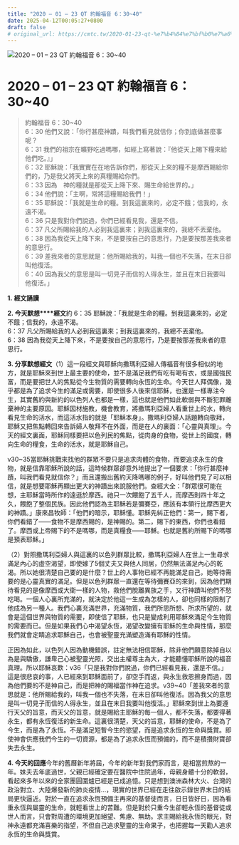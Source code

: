 ```yaml
---
title: "2020 – 01 – 23 QT 約翰福音 6：30~40"
date: 2025-04-12T00:05:27+0800
draft: false
# original_url: https://cmtc.tw/2020-01-23-qt-%e7%b4%84%e7%bf%b0%e7%a6%8f%e9%9f%b3-6%ef%bc%9a3040
---
```


![2020 – 01 – 23 QT 約翰福音 6：30\~40](/images/qt.jpg   "2020 – 01 – 23 QT 約翰福音 6：30\~40")

# 2020 – 01 – 23 QT 約翰福音 6：30\~40

> 約翰福音 6：30\~40  
> 6：30 他們又說：「你行甚麼神蹟，叫我們看見就信你；你到底做甚麼事呢？  
> 6：31 我們的祖宗在曠野吃過嗎哪，如經上寫著說：『他從天上賜下糧來給他們吃。』」  
> 6：32 耶穌說：「我實實在在地告訴你們，那從天上來的糧不是摩西賜給你們的，乃是我父將天上來的真糧賜給你們。  
> 6：33 因為　神的糧就是那從天上降下來、賜生命給世界的。」  
> 6：34 他們說：「主啊，常將這糧賜給我們！」  
> 6：35 耶穌說：「我就是生命的糧。到我這裏來的，必定不餓；信我的，永遠不渴。  
> 6：36 只是我對你們說過，你們已經看見我，還是不信。  
> 6：37 凡父所賜給我的人必到我這裏來；到我這裏來的，我總不丟棄他。  
> 6：38 因為我從天上降下來，不是要按自己的意思行，乃是要按那差我來者的意思行。  
> 6：39 差我來者的意思就是：他所賜給我的，叫我一個也不失落，在末日卻叫他復活。  
> 6：40 因為我父的意思是叫一切見子而信的人得永生，並且在末日我要叫他復活。」

**1.** **經文誦讀**

**2. 今天默想****經文**約 6：35 耶穌說：「我就是生命的糧。到我這裏來的，必定不餓；信我的，永遠不渴。  
6：37 凡父所賜給我的人必到我這裏來；到我這裏來的，我總不丟棄他。  
6：38 因為我從天上降下來，不是要按自己的意思行，乃是要按那差我來者的意思行。

**3. 分享默想經文**（1）這一段經文與耶穌向撒瑪利亞婦人傳福音有很多相似的地方，就是耶穌來到世上最主要的使命，並不是滿足我們有吃有喝有衣，或是國強民富，而是要把世人的焦點從今生物質的需要轉向永恆的生命。今天世人拜偶像，幾乎都是為了追求今生的滿足或需要，即使很多人後來信耶穌，也還是一樣專注今生，其實舊約與新約的以色列人也都是一樣，這也就是他們如此軟弱與不斷犯罪離棄神的主要原因。耶穌因材施教，機會教育，將撒瑪利亞婦人看重世上的水，轉向看見生命的活水，而這活水指的就是「耶穌本身」。撒瑪利亞婦人話題轉向敬拜，耶穌又把焦點轉回來告訴婦人敬拜不在外面，而是在人的裏面：「心靈與真理」。今天的經文裏面，耶穌同樣要把以色列民的焦點，從肉身的食物，從世上的國度，轉向生命的糧食，生命的活水，就是耶穌自己。

v30\~35當耶穌挑戰來找他的群眾不要只是追求肉體的食物，而要追求永生的食物，就是信靠耶穌所說的話，這時候群眾卻意外地提出了一個要求：「你行甚麼神蹟，叫我們看見就信你？」而且還搬出舊約天降嗎哪的例子，好叫他們見了可以相信，就是想要耶穌再顯出更大的神蹟出來說服他們。查經大全：「群眾很可能在想，主耶穌當時所作的遠遜於摩西。祂只一次餵飽了五千人，而摩西則四十年之久，餵飽了整個民族。因此他們認為主耶穌若是彌賽亞，應該有本領行比摩西更大的神蹟。」康來昌牧師：「他們的暗示，耶穌懂。耶穌先糾正他們：第一，賜下者，你們看錯了——食物不是摩西賜的，是神賜的。第二，賜下的東西，你們也看錯了。摩西或上帝賜下的不是嗎哪，而是真糧食——耶穌。也就是舊約所賜下的嗎哪是預表耶穌。」

（2）對照撒瑪利亞婦人與這裏的以色列群眾比較，撒瑪利亞婦人在世上一生尋求滿足內心的虛空渴望，即使嫁了5個丈夫又與他人同居，仍然無法滿足內心的乾渴。所以她很清楚自己要的是什麼？世上的人事物已經不再能滿足自己，她等待需要的是心靈真實的滿足。但是以色列群眾一直還在等待彌賽亞的來到，因為他們期待看見的是像摩西或大衛一樣的人物，救他們脫離異族之手，又行神蹟叫他們不愁吃喝。一個人心裏所充滿的，就決定於他這一生成為怎樣的人，卻也同樣的限制了他成為另一種人。我們心裏充滿世界，充滿物質，我們所思所想、所求所望的，就會是這個世界與物質的需要，即使信了耶穌，也只是變成利用耶穌來滿足今生物質的需要而已。但是如果我們心中渴望永恆，渴望改變擁有耶穌的生命與性情，那麼我們就會定睛追求耶穌自己，也會被聖靈充滿塑造滿有耶穌的性情。

正因為如此，以色列人因為動機錯誤，註定無法相信耶穌，除非他們願意除掉自以為是與驕傲，謙卑己心被聖靈光照，交出主權尊主為大，才能聽懂耶穌所說的福音真理。所以耶穌哀歎：v36「只是我對你們說過，你們已經看見我，還是不信。」這是很悲哀的事，人已經來到耶穌面前了，卻空手而返，與永生救恩擦身而過，因為他們要的不是神自己，而是把神的賜福當作神在追求。v39\~40「差我來者的意思就是：他所賜給我的，叫我一個也不失落，在末日卻叫他復活。因為我父的意思是叫一切見子而信的人得永生，並且在末日我要叫他復活。」耶穌來到世上為要遵行天父的旨意，而天父的旨意，就是賜給主耶穌的每一個人，都不失落，都要得著永生，都有永恆復活的新生命。這裏很清楚，天父的旨意，耶穌的使命，不是為了今生，而是為了永恆。不是滿足短暫今生的慾望，而是追求永恆的生命與獎賞。即使神會供應我們今生的一切資源，都是為了追求永恆而預備的，而不是積攢財寶卻失去永生。

**4. 今天的回應**今年的舊曆新年將屆，今年的新年對我們家而言，是相當煎熬的一年。妹夫去年底過世，父親已經確定要在醫院中住院過年，母親身體十分的軟弱，看起來多年以來的全家團圓圍爐已經是已成追憶。只是想到澳洲森林大火、台灣的政治對立、大陸爆發新的肺炎疫情…，現實的世界已經在走往啟示錄世界末日的結局更快逼近。對於一直在追求永恆預備主再來的基督徒而言，日日皆好日，因為看重永恆與屬靈的生命，就輕看世上的苦難。但是對於只重今生卻輕永恆的基督徒或世人而言，只會對周遭的環境更加絕望、焦慮、無助。求主賜給我永恆的眼光，對神永遠都充滿喜樂的指望，不但自己追求聖靈的生命果子，也把握每一天勸人追求永恆的生命與獎賞。